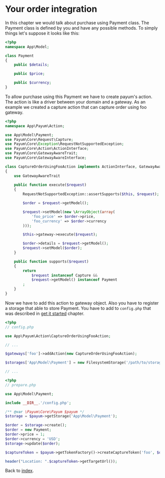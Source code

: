 # Your order integration

In this chapter we would talk about purchase using Payment class.
The Payment class is defined by you and have any possible methods.
To simply things let's suppose it looks like this:

```php
<?php
namespace App\Model;

class Payment
{
    public $details;

    public $price;

    public $currency;
}
```

To allow purchase using this Payment we have to create payum's action.
The action is like a driver between your domain and a gateway.
As an example we created a capture action that can capture order using foo gateway.

```php
<?php
namespace App\Payum\Action;

use App\Model\Payment;
use Payum\Core\Request\Capture;
use Payum\Core\Exception\RequestNotSupportedException;
use Payum\Core\Action\ActionInterface;
use Payum\Core\GatewayAwareTrait;
use Payum\Core\GatewayAwareInterface;

class CaptureOrderUsingFooAction implements ActionInterface, GatewayAwareInterface
{
    use GatewayAwareTrait
    
    public function execute($request)
    {
        RequestNotSupportedException::assertSupports($this, $request);

        $order = $request->getModel();

        $request->setModel(new \ArrayObject(array(
            'foo_price' => $order->price,
            'foo_currency' => $order->currency
        )));

        $this->gateway->execute($request);

        $order->details = $request->getModel();
        $request->setModel($order);
    }

    public function supports($request)
    {
        return
            $request instanceof Capture &&
            $request->getModel() instanceof Payment
        ;
    }
}
```

Now we have to add this action to gateway object. Also you have to register a storage that able to store Payment.
You have to add to `config.php` that was described in [get it started](get-it-started.md) chapter.

```php
<?php
// config.php

use App\Payum\Action\CaptureOrderUsingFooAction;

// ...

$gateways['foo']->addAction(new CaptureOrderUsingFooAction);

$storages['App\Model\Payment'] = new FilesystemStorage('/path/to/storage', 'App\Model\Payment');

// ...
```

```php
<?php
// prepare.php

use App\Model\Payment;

include __DIR__.'/config.php';

/** @var \Payum\Core\Payum $payum */
$storage = $payum->getStorage('App\Model\Payment');

$order = $storage->create();
$order = new Payment;
$order->price = 1;
$order->currency = 'USD';
$storage->update($order);

$captureToken = $payum->getTokenFactory()->createCaptureToken('foo', $order, 'done.php');

header("Location: ".$captureToken->getTargetUrl());
```

Back to [index](index.md).